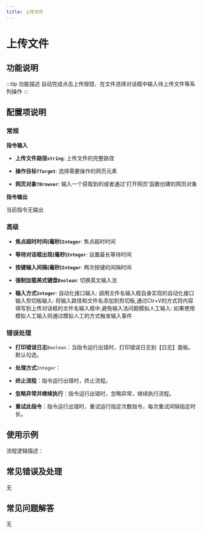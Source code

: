 ```yaml
---
title: 上传文件
---
```


# 上传文件

## 功能说明

:::tip 功能描述
自动完成点击上传按钮、在文件选择对话框中输入待上传文件等系列操作
:::

## 配置项说明

### 常规

**指令输入**

- **上传文件路径`string`**: 上传文件的完整路径

- **操作目标`TTarget`**: 选择需要操作的网页元素

- **网页对象`TBrowser`**: 输入一个获取到的或者通过'打开网页'函数创建的网页对象


**指令输出**

当前指令无输出

### 高级

- **焦点超时时间(毫秒)`Integer`**: 焦点超时时间

- **等待对话框出现(毫秒)`Integer`**: 设置最长等待时间

- **按键输入间隔(毫秒)`Integer`**: 两次按键的间隔时间

- **强制加载美式键盘`Boolean`**: 切换英文输入法

- **输入方式`Integer`**: 自动化接口输入: 调用文件名输入框自身实现的自动化接口输入剪切板输入: 将输入路径和文件名添加到剪切板,通过Ctr+V的方式将内容填写到上传对话框的文件名输入框中,避免输入法问题模拟人工输入: 如果使用模拟人工输入则通过模拟人工的方式触发输入事件

### 错误处理

- **打印错误日志**`Boolean`：当指令运行出错时，打印错误日志到【日志】面板。默认勾选。

- **处理方式**`Integer`：

 - **终止流程**：指令运行出错时，终止流程。

 - **忽略异常并继续执行**：指令运行出错时，忽略异常，继续执行流程。

 - **重试此指令**：指令运行出错时，重试运行指定次数指令，每次重试间隔指定时长。

## 使用示例

流程逻辑描述：

## 常见错误及处理

无

## 常见问题解答

无

